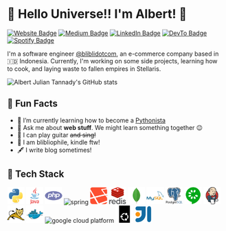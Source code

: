 # 🌌 Hello Universe!! I'm Albert! 👋

<p>
  <a href="https://albertjtan.com"><img src="https://img.shields.io/badge/-albertjtan.com-808080?style=flat-square&amp;labelColor=42F5D4&amp;logo=google-chrome&amp;logoColor=fff&amp;link=https://albertjtan.com" alt="Website Badge"></a>
  <a href="https://medium.com/@albertjtan"><img src="https://img.shields.io/badge/-@albertjtan-808080?style=flat-square&amp;labelColor=14c767&amp;logo=Medium&amp;link=https://medium.com/@serbis" alt="Medium Badge"></a>
  <a href="https://www.linkedin.com/in/albertjt/"><img src="https://img.shields.io/badge/-@albertjt-808080?style=flat-square&amp;labelColor=0077B5&amp;logo=LinkedIn&amp;link=https://www.linkedin.com/in/albertjtan/" alt="LinkedIn Badge"></a>
  <a href="https://dev.to/albertjt"><img src="https://img.shields.io/badge/-@albertjt-808080?style=flat-square&amp;labelColor=0A0A0A&amp;logo=dev.to&amp;link=https://dev.to/spiderpig86" alt="DevTo Badge"></a>
  <a href="https://open.spotify.com/user/albertjtan?si=aqKOpBpcRNS8iwimko2mGA"><img src="https://img.shields.io/badge/-@albertjtan-808080?style=flat-square&amp;labelColor=1DB954&amp;logo=Spotify&amp;logoColor=fff&amp;link=https://open.spotify.com/user/1235099575" alt="Spotify Badge"></a>
</p>

I'm a software engineer [@bliblidotcom](https://github.com/bliblidotcom), an e-commerce company based in 🇮🇩 Indonesia. Currently, I'm working on some side projects, learning how to cook, and laying waste to fallen empires in Stellaris.

![Albert Julian Tannady's GitHub stats](https://github-readme-stats.vercel.app/api?username=bilbatez&show_icons=true&count_private=true)

## 🤡 Fun Facts
- 🤔 I’m currently learning how to become a [Pythonista](https://python.org)
- 💬 Ask me about **web stuff**. We might learn something together 😉
- 🎸 I can play guitar ~~and sing!~~
- 📖 I am blibliophile, kindle ftw!
- 🖋️ I write blog sometimes!

## 🧰 Tech Stack
<p align="left">
<img src="https://raw.githubusercontent.com/devicons/devicon/master/icons/python/python-original.svg" alt="python" width="40" height="40" />
<img src="https://raw.githubusercontent.com/devicons/devicon/master/icons/java/java-original-wordmark.svg" alt="java" width="40" height="40" />
<img src="https://raw.githubusercontent.com/devicons/devicon/master/icons/php/php-plain.svg" alt="php" width="40" height="40" />
<img src="https://www.vectorlogo.zone/logos/springio/springio-icon.svg" alt="spring" width="40" height="40" />
<img src="https://raw.githubusercontent.com/devicons/devicon/master/icons/laravel/laravel-plain.svg" alt="laravel" width="40" height="40" />
<img src="https://raw.githubusercontent.com/devicons/devicon/master/icons/redis/redis-original-wordmark.svg" alt="redis" width="40" height="40" />
<img src="https://raw.githubusercontent.com/devicons/devicon/master/icons/mongodb/mongodb-original.svg" alt="mongodb" width="40" height="40" />
<img src="https://raw.githubusercontent.com/devicons/devicon/master/icons/mysql/mysql-original-wordmark.svg" alt="mysql" width="40" height="40" />
<img src="https://raw.githubusercontent.com/devicons/devicon/master/icons/postgresql/postgresql-original-wordmark.svg" alt="postgresql" width="40" height="40" />
<img src="https://raw.githubusercontent.com/devicons/devicon/master/icons/cucumber/cucumber-plain.svg" alt="cucumber" width="40" height="40" />
<img src="https://raw.githubusercontent.com/devicons/devicon/master/icons/jenkins/jenkins-original.svg" alt="docker" width="40" height="40" />
<img src="https://raw.githubusercontent.com/devicons/devicon/master/icons/tomcat/tomcat-original.svg" alt="tomcat" width="40" height="40" />
<img src="https://raw.githubusercontent.com/devicons/devicon/master/icons/docker/docker-original.svg" alt="docker" width="40" height="40" />
<img src="https://www.vectorlogo.zone/logos/google_cloud/google_cloud-icon.svg" alt="google cloud platform" width="40" height="40" />
<img src="https://raw.githubusercontent.com/devicons/devicon/master/icons/ubuntu/ubuntu-plain.svg" alt="ubuntu" width="40" height="40" />
<img src="https://raw.githubusercontent.com/devicons/devicon/master/icons/intellij/intellij-original.svg" alt="intellij idea" width="40" height="40" />
</p>

